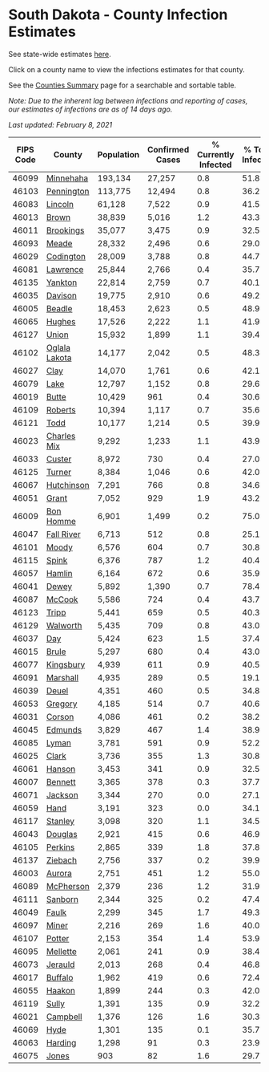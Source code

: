 # South Dakota - County Infection Estimates

See state-wide estimates [here](/infections/us-sd).

Click on a county name to view the infections estimates for that county.

See the [Counties Summary](/infections/summary-counties) page for a searchable and sortable table.

*Note: Due to the inherent lag between infections and reporting of cases, our estimates of infections are as of 14 days ago.*

*Last updated: February 8, 2021*

|   FIPS Code |                         County |   Population |   Confirmed Cases |   % Currently Infected |   % Total Infected |
|-------------|--------------------------------|--------------|-------------------|------------------------|--------------------|
|       46099 |         [Minnehaha](minnehaha) |      193,134 |            27,257 |                    0.8 |               51.8 |
|       46103 |       [Pennington](pennington) |      113,775 |            12,494 |                    0.8 |               36.2 |
|       46083 |             [Lincoln](lincoln) |       61,128 |             7,522 |                    0.9 |               41.5 |
|       46013 |                 [Brown](brown) |       38,839 |             5,016 |                    1.2 |               43.3 |
|       46011 |         [Brookings](brookings) |       35,077 |             3,475 |                    0.9 |               32.5 |
|       46093 |                 [Meade](meade) |       28,332 |             2,496 |                    0.6 |               29.0 |
|       46029 |         [Codington](codington) |       28,009 |             3,788 |                    0.8 |               44.7 |
|       46081 |           [Lawrence](lawrence) |       25,844 |             2,766 |                    0.4 |               35.7 |
|       46135 |             [Yankton](yankton) |       22,814 |             2,759 |                    0.7 |               40.1 |
|       46035 |             [Davison](davison) |       19,775 |             2,910 |                    0.6 |               49.2 |
|       46005 |               [Beadle](beadle) |       18,453 |             2,623 |                    0.5 |               48.9 |
|       46065 |               [Hughes](hughes) |       17,526 |             2,222 |                    1.1 |               41.9 |
|       46127 |                 [Union](union) |       15,932 |             1,899 |                    1.1 |               39.4 |
|       46102 | [Oglala Lakota](oglala-lakota) |       14,177 |             2,042 |                    0.5 |               48.3 |
|       46027 |                   [Clay](clay) |       14,070 |             1,761 |                    0.6 |               42.1 |
|       46079 |                   [Lake](lake) |       12,797 |             1,152 |                    0.8 |               29.6 |
|       46019 |                 [Butte](butte) |       10,429 |               961 |                    0.4 |               30.6 |
|       46109 |             [Roberts](roberts) |       10,394 |             1,117 |                    0.7 |               35.6 |
|       46121 |                   [Todd](todd) |       10,177 |             1,214 |                    0.5 |               39.9 |
|       46023 |     [Charles Mix](charles-mix) |        9,292 |             1,233 |                    1.1 |               43.9 |
|       46033 |               [Custer](custer) |        8,972 |               730 |                    0.4 |               27.0 |
|       46125 |               [Turner](turner) |        8,384 |             1,046 |                    0.6 |               42.0 |
|       46067 |       [Hutchinson](hutchinson) |        7,291 |               766 |                    0.8 |               34.6 |
|       46051 |                 [Grant](grant) |        7,052 |               929 |                    1.9 |               43.2 |
|       46009 |         [Bon Homme](bon-homme) |        6,901 |             1,499 |                    0.2 |               75.0 |
|       46047 |       [Fall River](fall-river) |        6,713 |               512 |                    0.8 |               25.1 |
|       46101 |                 [Moody](moody) |        6,576 |               604 |                    0.7 |               30.8 |
|       46115 |                 [Spink](spink) |        6,376 |               787 |                    1.2 |               40.4 |
|       46057 |               [Hamlin](hamlin) |        6,164 |               672 |                    0.6 |               35.9 |
|       46041 |                 [Dewey](dewey) |        5,892 |             1,390 |                    0.7 |               78.4 |
|       46087 |               [McCook](mccook) |        5,586 |               724 |                    0.4 |               43.7 |
|       46123 |                 [Tripp](tripp) |        5,441 |               659 |                    0.5 |               40.3 |
|       46129 |           [Walworth](walworth) |        5,435 |               709 |                    0.8 |               43.0 |
|       46037 |                     [Day](day) |        5,424 |               623 |                    1.5 |               37.4 |
|       46015 |                 [Brule](brule) |        5,297 |               680 |                    0.4 |               43.0 |
|       46077 |         [Kingsbury](kingsbury) |        4,939 |               611 |                    0.9 |               40.5 |
|       46091 |           [Marshall](marshall) |        4,935 |               289 |                    0.5 |               19.1 |
|       46039 |                 [Deuel](deuel) |        4,351 |               460 |                    0.5 |               34.8 |
|       46053 |             [Gregory](gregory) |        4,185 |               514 |                    0.7 |               40.6 |
|       46031 |               [Corson](corson) |        4,086 |               461 |                    0.2 |               38.2 |
|       46045 |             [Edmunds](edmunds) |        3,829 |               467 |                    1.4 |               38.9 |
|       46085 |                 [Lyman](lyman) |        3,781 |               591 |                    0.9 |               52.2 |
|       46025 |                 [Clark](clark) |        3,736 |               355 |                    1.3 |               30.8 |
|       46061 |               [Hanson](hanson) |        3,453 |               341 |                    0.9 |               32.5 |
|       46007 |             [Bennett](bennett) |        3,365 |               378 |                    0.3 |               37.7 |
|       46071 |             [Jackson](jackson) |        3,344 |               270 |                    0.0 |               27.1 |
|       46059 |                   [Hand](hand) |        3,191 |               323 |                    0.0 |               34.1 |
|       46117 |             [Stanley](stanley) |        3,098 |               320 |                    1.1 |               34.5 |
|       46043 |             [Douglas](douglas) |        2,921 |               415 |                    0.6 |               46.9 |
|       46105 |             [Perkins](perkins) |        2,865 |               339 |                    1.8 |               37.8 |
|       46137 |             [Ziebach](ziebach) |        2,756 |               337 |                    0.2 |               39.9 |
|       46003 |               [Aurora](aurora) |        2,751 |               451 |                    1.2 |               55.0 |
|       46089 |         [McPherson](mcpherson) |        2,379 |               236 |                    1.2 |               31.9 |
|       46111 |             [Sanborn](sanborn) |        2,344 |               325 |                    0.2 |               47.4 |
|       46049 |                 [Faulk](faulk) |        2,299 |               345 |                    1.7 |               49.3 |
|       46097 |                 [Miner](miner) |        2,216 |               269 |                    1.6 |               40.0 |
|       46107 |               [Potter](potter) |        2,153 |               354 |                    1.4 |               53.9 |
|       46095 |           [Mellette](mellette) |        2,061 |               241 |                    0.9 |               38.4 |
|       46073 |             [Jerauld](jerauld) |        2,013 |               268 |                    0.4 |               46.8 |
|       46017 |             [Buffalo](buffalo) |        1,962 |               419 |                    0.6 |               72.4 |
|       46055 |               [Haakon](haakon) |        1,899 |               244 |                    0.3 |               42.0 |
|       46119 |                 [Sully](sully) |        1,391 |               135 |                    0.9 |               32.2 |
|       46021 |           [Campbell](campbell) |        1,376 |               126 |                    1.6 |               30.3 |
|       46069 |                   [Hyde](hyde) |        1,301 |               135 |                    0.1 |               35.7 |
|       46063 |             [Harding](harding) |        1,298 |                91 |                    0.3 |               23.9 |
|       46075 |                 [Jones](jones) |          903 |                82 |                    1.6 |               29.7 |
